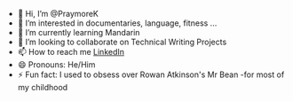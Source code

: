 - 👋 Hi, I’m @PraymoreK
- 👀 I’m interested in documentaries, language, fitness ...
- 🌱 I’m currently learning Mandarin
- 💞️ I’m looking to collaborate on Technical Writing Projects
- 📫 How to reach me [LinkedIn](https://www.linkedin.com/in/praymorekugara/)
- 😄 Pronouns: He/Him
- ⚡ Fun fact: I used to obsess over Rowan Atkinson's Mr Bean -for most of my childhood 

<!---
PraymoreK/PraymoreK is a ✨ special ✨ repository because its `README.md` (this file) appears on your GitHub profile.
You can click the Preview link to take a look at your changes.
--->

